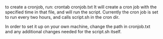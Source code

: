 to create a cronjob, run:
	crontab cronjob.txt
It will create a cron job with the specified time in that file, and will run the script.
Currently the cron job is set to run every two hours, and calls script.sh in the cron dir.

In order to set it up on your own machine, change the path in cronjob.txt and any additional changes needed for the script.sh itself.
